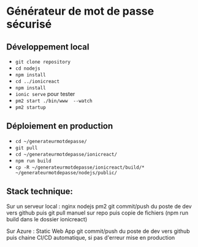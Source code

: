 # Générateur de mot de passe sécurisé

## Développement local
* `git clone repository`
* `cd nodejs`
* `npm install`
* `cd ../ionicreact`
* `npm install`
* `ionic serve` pour tester
* `pm2 start ./bin/www  --watch`
* `pm2 startup`

## Déploiement en production 
* `cd ~/generateurmotdepasse/`
* `git pull`
* `cd ~/generateurmotdepasse/ionicreact/`
* `npm run build`
* `cp -R ~/generateurmotdepasse/ionicreact/build/* ~/generateurmotdepasse/nodejs/public/`

## Stack technique:

Sur un serveur local : nginx nodejs pm2
git commit/push du poste de dev vers github puis git pull manuel sur repo puis copie de fichiers (npm run build dans le dossier ionicreact)

Sur Azure : Static Web App
git commit/push du poste de dev vers github puis chaine CI/CD automatique, si pas d'erreur mise en production